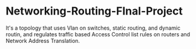 # Networking-Routing-FInal-Project
It's a topology that uses Vlan on switches, static routing, and dynamic routin, and regulates traffic based Access Control list rules on routers and Network Address Translation.  
